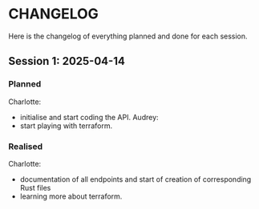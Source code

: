 # CHANGELOG
Here is the changelog of everything planned and done for each session.

## Session 1: 2025-04-14
### Planned
Charlotte:
- initialise and start coding the API.
Audrey:
- start playing with terraform.

### Realised
Charlotte:
- documentation of all endpoints and start of creation of corresponding Rust
files
- learning more about terraform.
